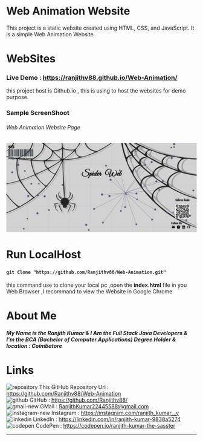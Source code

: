 # Web Animation Website
This project is a static website created using HTML, CSS, and JavaScript. It is a simple Web Animation Website.

# WebSites 
### Live Demo : <https://ranjithv88.github.io/Web-Animation/>
<p>this project host is Github.io , this is using to host the websites for demo purpose.</p>

### Sample ScreenShoot 
###### Web Animation Website Page <br>
![](https://raw.githubusercontent.com/Ranjithv88/Web-Animation/refs/heads/master/screenshot/Web-Animaton%20ScreenShot.png)

# Run LocalHost

#### `git Clone "https://github.com/Ranjithv88/Web-Animation.git"` <br> 
this command use to clone your local pc ,open the **index.html** file in you Web Browser ,I recommand to view the Website in Google Chrome <br> 

# About Me 
##### My Name is the Ranjith Kumar & I Am the Full Stack Java Developers & I'm the BCA (Bachelor of Computer Applications) Degree Holder & location : Coimbatore 

# Links 
<img width="28" height="28" src="https://img.icons8.com/ios/50/repository.png" alt="repository"/> This GitHub Repository Url : <https://github.com/Ranjithv88/Web-Animation> <br>
<img width="28" height="28" src="https://img.icons8.com/glyph-neue/64/github.png" alt="github"/> GitHub : <https://github.com/Ranjithv88/> <br>
<img width="28" height="28" src="https://img.icons8.com/bubbles/50/gmail-new.png" alt="gmail-new"/> GMail : <RanjithKumar22445588@gmail.com> <br>
<img width="28" height="28" src="https://img.icons8.com/fluency/50/instagram-new.png" alt="instagram-new"/> Instagram : <https://instagram.com/ranjith_kumar__v> <br>
<img width="28" height="28" src="https://img.icons8.com/color/50/linkedin.png" alt="linkedin"/> LinkedIn : <https://linkedin.com/in/ranjith-kumar-9838a5274> <br>
<img width="28" height="28" src="https://img.icons8.com/ios-filled/50/codepen.png" alt="codepen"/> CodePen : <https://codepen.io/ranjith-kumar-the-sasster> <br>

---

